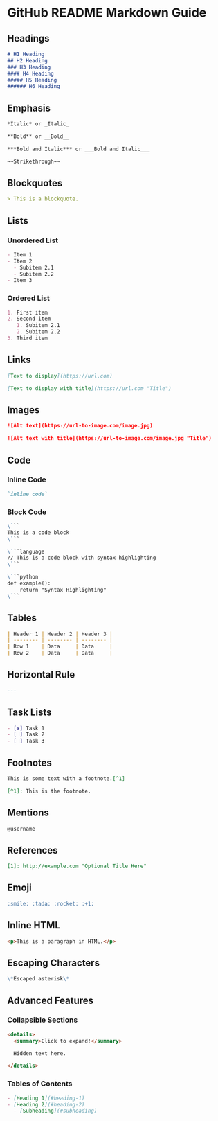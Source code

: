
# GitHub README Markdown Guide

## Headings
```markdown
# H1 Heading
## H2 Heading
### H3 Heading
#### H4 Heading
##### H5 Heading
###### H6 Heading
```

## Emphasis
```markdown
*Italic* or _Italic_

**Bold** or __Bold__

***Bold and Italic*** or ___Bold and Italic___

~~Strikethrough~~
```

## Blockquotes
```markdown
> This is a blockquote.
```

## Lists

### Unordered List
```markdown
- Item 1
- Item 2
  - Subitem 2.1
  - Subitem 2.2
- Item 3
```

### Ordered List
```markdown
1. First item
2. Second item
   1. Subitem 2.1
   2. Subitem 2.2
3. Third item
```

## Links
```markdown
[Text to display](https://url.com)

[Text to display with title](https://url.com "Title")
```

## Images
```markdown
![Alt text](https://url-to-image.com/image.jpg)

![Alt text with title](https://url-to-image.com/image.jpg "Title")
```

## Code

### Inline Code
```markdown
`inline code`
```

### Block Code
```markdown
\```
This is a code block
\```

\```language
// This is a code block with syntax highlighting
\```

\```python
def example():
    return "Syntax Highlighting"
\```
```

## Tables
```markdown
| Header 1 | Header 2 | Header 3 |
| -------- | -------- | -------- |
| Row 1    | Data     | Data     |
| Row 2    | Data     | Data     |
```

## Horizontal Rule
```markdown
---
```

## Task Lists
```markdown
- [x] Task 1
- [ ] Task 2
- [ ] Task 3
```

## Footnotes
```markdown
This is some text with a footnote.[^1]

[^1]: This is the footnote.
```

## Mentions
```markdown
@username
```

## References
```markdown
[1]: http://example.com "Optional Title Here"
```

## Emoji
```markdown
:smile: :tada: :rocket: :+1:
```

## Inline HTML
```markdown
<p>This is a paragraph in HTML.</p>
```

## Escaping Characters
```markdown
\*Escaped asterisk\*
```

## Advanced Features

### Collapsible Sections
```markdown
<details>
  <summary>Click to expand!</summary>

  Hidden text here.

</details>
```

### Tables of Contents
```markdown
- [Heading 1](#heading-1)
- [Heading 2](#heading-2)
  - [Subheading](#subheading)
```
